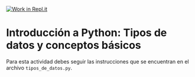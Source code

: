 [![Work in Repl.it](https://classroom.github.com/assets/work-in-replit-14baed9a392b3a25080506f3b7b6d57f295ec2978f6f33ec97e36a161684cbe9.svg)](https://classroom.github.com/online_ide?assignment_repo_id=4143086&assignment_repo_type=AssignmentRepo)
# Introducción a Python: Tipos de datos y conceptos básicos

Para esta actividad debes seguir las instrucciones que se encuentran en el archivo `tipos_de_datos.py`.
